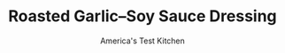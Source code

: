---
layout: ../../layouts/MarkdownPostLayout.astro
title: Roasted Garlic–Soy Sauce Dressing
author: America's Test Kitchen
pubDate: 2023-03-15
description: "Roasted garlic adds depth and richness to this simple vinaigrette. "
image_url: https://res.cloudinary.com/hksqkdlah/image/upload/ar_1:1,c_fill,dpr_2.0,f_auto,fl_lossy.progressive.strip_profile,g_faces:auto,q_auto:low,w_344/SFS_RoastedGarlicSpread_53_20201022-112705_4_b6rqub
tags: ["Make Ahead","Quick","Condiments"]
calories: 1216
protein: 4
carbohydrates: 23
fats: 
fiber: 1
ingredients: ["1 head, recipe, squeezed to extrude garlic","1/4 cup, soy sauce","3 tablespoons, lime juice (2 limes)","3 tablespoons, extra-virgin olive oil","2 tablespoons, honey","1 teaspoon, sriracha"]
serves: 6
time: "7 minutes"
instructions: ["Combine all ingredients in blender and process until smooth, about 30 seconds. Serve. (Dressing can be refrigerated for up to 3 days.)"]
nutrition: ["259 mg Potassium","95 mg Phosphorus","95 mg Calcium","1 mg Iron","21 mg Magnesium","592 mg Sodium","11 g Fat","8 g Monounsaturated","1 g Polyunsaturated","17 mg Vitamin C","1 g Saturated","1 g Fiber","3 µg Folate (food)","6 g Sugars","7 µg Vitamin K","45 g Water","23 g Carbs","3 µg Folate equivalent (total)","4 g Protein","1 mg Vitamin E","202 kcal Energy","5 g Sugars, added","1216 calories"]
notes: "This salad dressing can also be tossed with roasted vegetables or served as a sauce for meat and fish."
---